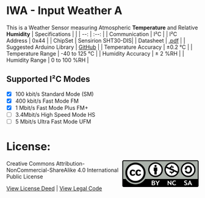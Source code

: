 # IWA - Input Weather A
This is a Weather Sensor measuring Atmospheric **Temperature** and Relative **Humidity**
| Specifications | |
| --: | :--: |
| Communication | I²C |
| I²C Address | 0x44 |
| ChipSet | Sensirion SHT30-DIS|
| Datasheet | [.pdf](https://sensirion.com/media/documents/213E6A3B/61641DC3/Sensirion_Humidity_Sensors_SHT3x_Datasheet_digital.pdf) |
| Suggested Arduino Library | [GitHub](https://github.com/wemos/WEMOS_SHT3x_Arduino_Library) |
| Temperature Accuracy | ±0.2 °C |
| Temperature Range | -40 to 125 °C |
| Humidity Accuracy | ± 2 %RH |
| Humidity Range | 0 to 100 %RH |

## Supported I²C Modes
- [x] 100 kbit/s Standard Mode (SM) 
- [x] 400 kbit/s	Fast Mode	FM
- [x] 1 Mbit/s	Fast Mode Plus	FM+
- [ ] 3.4Mbit/s	High Speed Mode	HS
- [ ] 5 Mbit/s	Ultra Fast Mode	UFM

# License: 
<img src="assets/CC-BY-NC-SA.png" width=200 align="right">
Creative Commons Attribution-NonCommercial-ShareAlike 4.0 International Public License

[View License Deed](https://creativecommons.org/licenses/by-nc-sa/4.0/) | [View Legal Code](https://creativecommons.org/licenses/by-nc-sa/4.0/legalcode)
